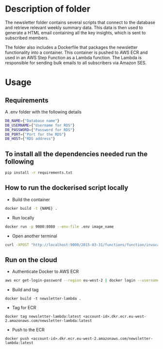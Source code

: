 # Description of folder

The newsletter folder contains several scripts that connect to the database and retrieve relevant weekly summary data. This data is then used to generate a HTML email containing all the key insights, which is sent to subscribed members.

The folder also includes a Dockerfile that packages the newsletter functionality into a container. This container is pushed to AWS ECR and used in an AWS Step Function as a Lambda function. The Lambda is responsible for sending bulk emails to all subscribers via Amazon SES.

# Usage

## Requirements
A .env folder with the following details
``` sh
DB_NAME={"Database name"}
DB_USERNAME={"Username for RDS"}
DB_PASSWORD={"Password for RDS"}
DB_PORT={"Port for the RDS"}
DB_HOST={"RDS address"}
```

## To install all the dependencies needed run the following

``` sh
pip install -r requirements.txt
```

## How to run the dockerised script locally

- Build the container
```sh
docker build -t {NAME} .
```

- Run locally
``` sh
docker run -p 9000:8080 --env-file .env image_name
```

- Open another terminal
``` sh
curl -XPOST "http://localhost:9000/2015-03-31/functions/function/invocations" -d '{}'
```



## Run on the cloud
- Authenticate Docker to AWS ECR
```sh
aws ecr get-login-password --region eu-west-2 | docker login --username AWS --password-stdin <account-id>.dkr.ecr.eu-west-2.amazonaws.com
```


- Build and tag
```
docker build -t newsletter-lambda .
```

- Tag for ECR
```
docker tag newsletter-lambda:latest <account-id>.dkr.ecr.eu-west-2.amazonaws.com/newsletter-lambda:latest
```

- Push to the ECR
```
docker push <account-id>.dkr.ecr.eu-west-2.amazonaws.com/newsletter-lambda:latest
```